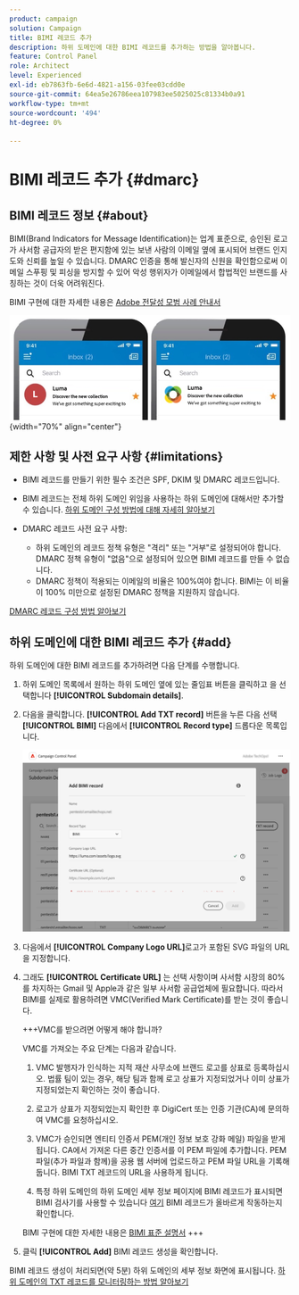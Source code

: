 ```yaml
---
product: campaign
solution: Campaign
title: BIMI 레코드 추가
description: 하위 도메인에 대한 BIMI 레코드를 추가하는 방법을 알아봅니다.
feature: Control Panel
role: Architect
level: Experienced
exl-id: eb7863fb-6e6d-4821-a156-03fee03cdd0e
source-git-commit: 64ea5e26786eea107983ee5025025c81334b0a91
workflow-type: tm+mt
source-wordcount: '494'
ht-degree: 0%

---
```


# BIMI 레코드 추가 {#dmarc}

## BIMI 레코드 정보 {#about}

BIMI(Brand Indicators for Message Identification)는 업계 표준으로, 승인된 로고가 사서함 공급자의 받은 편지함에 있는 보낸 사람의 이메일 옆에 표시되어 브랜드 인지도와 신뢰를 높일 수 있습니다. DMARC 인증을 통해 발신자의 신원을 확인함으로써 이메일 스푸핑 및 피싱을 방지할 수 있어 악성 행위자가 이메일에서 합법적인 브랜드를 사칭하는 것이 더욱 어려워진다.

BIMI 구현에 대한 자세한 내용은 [Adobe 전달성 모범 사례 안내서](https://experienceleague.adobe.com/docs/deliverability-learn/deliverability-best-practice-guide/additional-resources/technotes/implement-bimi.html)

![](assets/bimi-example.png){width="70%" align="center"}

## 제한 사항 및 사전 요구 사항 {#limitations}

* BIMI 레코드를 만들기 위한 필수 조건은 SPF, DKIM 및 DMARC 레코드입니다.
* BIMI 레코드는 전체 하위 도메인 위임을 사용하는 하위 도메인에 대해서만 추가할 수 있습니다. [하위 도메인 구성 방법에 대해 자세히 알아보기](subdomains-branding.md#subdomain-delegation-methods)
* DMARC 레코드 사전 요구 사항:

   * 하위 도메인의 레코드 정책 유형은 &quot;격리&quot; 또는 &quot;거부&quot;로 설정되어야 합니다. DMARC 정책 유형이 &quot;없음&quot;으로 설정되어 있으면 BIMI 레코드를 만들 수 없습니다.
   * DMARC 정책이 적용되는 이메일의 비율은 100%여야 합니다. BIMI는 이 비율이 100% 미만으로 설정된 DMARC 정책을 지원하지 않습니다.

[DMARC 레코드 구성 방법 알아보기](dmarc.md)

## 하위 도메인에 대한 BIMI 레코드 추가 {#add}

하위 도메인에 대한 BIMI 레코드를 추가하려면 다음 단계를 수행합니다.

1. 하위 도메인 목록에서 원하는 하위 도메인 옆에 있는 줄임표 버튼을 클릭하고 을 선택합니다 **[!UICONTROL Subdomain details]**.

1. 다음을 클릭합니다. **[!UICONTROL Add TXT record]** 버튼을 누른 다음 선택 **[!UICONTROL BIMI]** 다음에서 **[!UICONTROL Record type]** 드롭다운 목록입니다.

   ![](assets/bimi-add.png)

1. 다음에서 **[!UICONTROL Company Logo URL]**&#x200B;로고가 포함된 SVG 파일의 URL을 지정합니다.

1. 그래도 **[!UICONTROL Certificate URL]** 는 선택 사항이며 사서함 시장의 80%를 차지하는 Gmail 및 Apple과 같은 일부 사서함 공급업체에 필요합니다. 따라서 BIMI를 실제로 활용하려면 VMC(Verified Mark Certificate)를 받는 것이 좋습니다.

   +++VMC를 받으려면 어떻게 해야 합니까?

   VMC를 가져오는 주요 단계는 다음과 같습니다.

   1. VMC 발행자가 인식하는 지적 재산 사무소에 브랜드 로고를 상표로 등록하십시오. 법률 팀이 있는 경우, 해당 팀과 함께 로고 상표가 지정되었거나 이미 상표가 지정되었는지 확인하는 것이 좋습니다.

   1. 로고가 상표가 지정되었는지 확인한 후 DigiCert 또는 인증 기관(CA)에 문의하여 VMC를 요청하십시오.

   1. VMC가 승인되면 엔티티 인증서 PEM(개인 정보 보호 강화 메일) 파일을 받게 됩니다. CA에서 가져온 다른 중간 인증서를 이 PEM 파일에 추가합니다. PEM 파일(추가 파일과 함께)을 공용 웹 서버에 업로드하고 PEM 파일 URL을 기록해 둡니다. BIMI TXT 레코드의 URL을 사용하게 됩니다.

   1. 특정 하위 도메인의 하위 도메인 세부 정보 페이지에 BIMI 레코드가 표시되면 BIMI 검사기를 사용할 수 있습니다 [여기](https://bimigroup.org/bimi-generator/) BIMI 레코드가 올바르게 작동하는지 확인합니다.

   BIMI 구현에 대한 자세한 내용은 [BIMI 표준 설명서](https://bimigroup.org/implementation-guide/)
+++

1. 클릭 **[!UICONTROL Add]** BIMI 레코드 생성을 확인합니다.

BIMI 레코드 생성이 처리되면(약 5분) 하위 도메인의 세부 정보 화면에 표시됩니다. [하위 도메인의 TXT 레코드를 모니터링하는 방법 알아보기](gs-txt-records.md#monitor)
